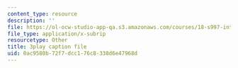 ```yaml
---
content_type: resource
description: ''
file: https://ol-ocw-studio-app-qa.s3.amazonaws.com/courses/18-s997-introduction-to-matlab-programming-fall-2011/0ac9580b72f7dcc176c8338d6e47968d_lWSsUH_MQM4.srt
file_type: application/x-subrip
resourcetype: Other
title: 3play caption file
uid: 0ac9580b-72f7-dcc1-76c8-338d6e47968d
---
```

